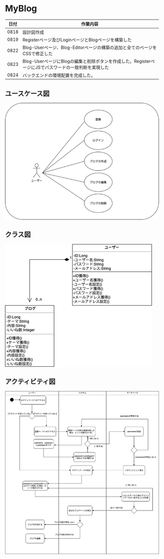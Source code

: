 # MyBlog

|日付|作業内容|
|--|--|
|0818|設計図作成|
|0819|Registerページ及びLoginページとBlogページを構築した|
|0822|Blog-Userページ、Blog-Editorページの構築の追加と全てのページをCSSで修正した|
|0823|Blog-UserページにBlogの編集と削除ボタンを作成した。RegisterページにJSでパスワードの一致判断を実現した|
|0824|バックエンドの環境配置を完成した。|

## ユースケース図
![ユースケース図](drawio/0818%3A1.jpg)

## クラス図
![クラス図](drawio/0818%3A2.drawio.png)

## アクティビティ図
![クラス図](drawio/0818%3A3.drawio.png) 